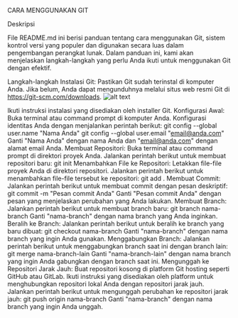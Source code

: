 CARA MENGGUNAKAN GIT

Deskripsi

File README.md ini berisi panduan tentang cara menggunakan Git, sistem kontrol versi yang populer dan digunakan secara luas dalam pengembangan perangkat lunak. Dalam panduan ini, kami akan menjelaskan langkah-langkah yang perlu Anda ikuti untuk menggunakan Git dengan efektif.

Langkah-langkah
Instalasi Git:
Pastikan Git sudah terinstal di komputer Anda. Jika belum, Anda dapat mengunduhnya melalui situs web resmi Git di https://git-scm.com/downloads.
![alt text](?raw=true)

Ikuti instruksi instalasi yang disediakan oleh installer Git.
Konfigurasi Awal:
Buka terminal atau command prompt di komputer Anda.
Konfigurasi identitas Anda dengan menjalankan perintah berikut:
 git config --global user.name "Nama Anda" git config --global user.email "email@anda.com" 
Ganti "Nama Anda" dengan nama Anda dan "email@anda.com" dengan alamat email Anda.
Membuat Repositori:
Buka terminal atau command prompt di direktori proyek Anda.
Jalankan perintah berikut untuk membuat repositori baru:
 git init 
Menambahkan File ke Repositori:
Letakkan file-file proyek Anda di direktori repositori.
Jalankan perintah berikut untuk menambahkan file-file tersebut ke repositori:
 git add . 
Membuat Commit:
Jalankan perintah berikut untuk membuat commit dengan pesan deskriptif:
 git commit -m "Pesan commit Anda" 
Ganti "Pesan commit Anda" dengan pesan yang menjelaskan perubahan yang Anda lakukan.
Membuat Branch:
Jalankan perintah berikut untuk membuat branch baru:
 git branch nama-branch 
Ganti "nama-branch" dengan nama branch yang Anda inginkan.
Beralih ke Branch:
Jalankan perintah berikut untuk beralih ke branch yang baru dibuat:
 git checkout nama-branch 
Ganti "nama-branch" dengan nama branch yang ingin Anda gunakan.
Menggabungkan Branch:
Jalankan perintah berikut untuk menggabungkan branch saat ini dengan branch lain:
 git merge nama-branch-lain 
Ganti "nama-branch-lain" dengan nama branch yang ingin Anda gabungkan dengan branch saat ini.
Mengunggah ke Repositori Jarak Jauh:
Buat repositori kosong di platform Git hosting seperti GitHub atau GitLab.
Ikuti instruksi yang disediakan oleh platform untuk menghubungkan repositori lokal Anda dengan repositori jarak jauh.
Jalankan perintah berikut untuk mengunggah perubahan ke repositori jarak jauh:
 git push origin nama-branch 
Ganti "nama-branch" dengan nama branch yang ingin Anda unggah.
